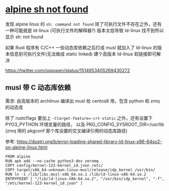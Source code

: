# [alpine sh not found](/2022/04/alpine_sh_not_found.md)

发现 alpine linux 的 `sh: command not found` 除了可执行文件不存在之外，还有一种可能就是 ld-linux (可执行文件的解释器?) 版本太低导致 ld-linux 找不到所以显示 sh: not found

如果 Rust 程序有 C/C++ 一些动态库依赖之后打成 musl 就加入了 ld-linux 的版本信息到可执行文件(无法做成 static linked) 建个高版本 ld-linux 软链接即可解决

https://twitter.com/ospopen/status/1514953405269430272

## musl 带 C 动态库依赖

需求: 由高版本的 archlinux 编译出 musl 给 centos8 用，包含 python 和 zmq 的动态库

除了 rustcflags 要加上 `-Ctarget-feature=-crt-static` 之外，还有设置下 PYO3_PYTHON 环境变量的路径，
以及 PKG_CONFIG_SYSROOT_DIR=/usr/lib (zmq 用的 pkgconf 那个库设置的交叉编译引用的动态库路径)

参考: https://dustri.org/b/error-loading-shared-library-ld-linux-x86-64so2-on-alpine-linux.html

```
FROM alpine
RUN apk add --no-cache python3-dev zeromq
COPY config/kernel-123-kernel_id.json /etc/
COPY target/x86_64-unknown-linux-musl/release/idp_kernel /usr/bin/
RUN ln -s /lib/libc.musl-x86_64.so.1 /lib/ld-linux-x86-64.so.2
ENTRYPOINT [ "/lib/ld-linux-x86-64.so.2", "/usr/bin/idp_kernel", "-f", "/etc/kernel-123-kernel_id.json" ]
```
